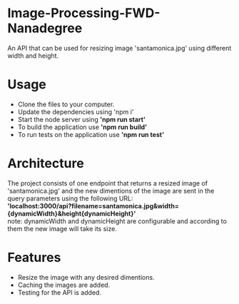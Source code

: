 # Image-Processing-FWD-Nanadegree

An API that can be used for resizing image 'santamonica.jpg' using different width and height.

# Usage

- Clone the files to your computer.
- Update the dependencies using 'npm i'
- Start the node server using **'npm run start'**
- To build the application use **'npm run build'**
- To run tests on the application use **'npm run test'**

# Architecture
The project consists of one endpoint that returns a resized image of 'santamonica.jpg' and the new dimentions of the image are sent  in the query parameters using the following URL:<br/>
**'localhost:3000/api?filename=santamonica.jpg&width={dynamicWidth}&height{dynamicHeight}'**<br/>
note: dynamicWidth and dynamicHeight are configurable and according to them the new image will take its size.


# Features
- Resize the image with any desired dimentions.
- Caching the images are added.
- Testing for the API is added.
